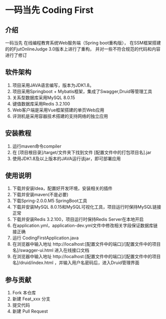 # 一码当先 Coding First 

## 介绍

一码当先 在线编程教育系统Web服务端（Spring boot重构版），
在SSM框架搭建的的FjutOnlineJudge 3.0版本上进行了重构，
并对一些不符合规范的代码和内容进行了修订

## 软件架构

1. 项目采用JAVA语言编写，版本为JDK1.8。
2. 项目采用Springboot + Mybatis框架，集成了Swagger,Druid等管理工具
3. 关系型数据库采用MySQL 8.0.15
4. 键值数据库采用Redis 3.2.100
5. Web客户端是采用Vue框架搭建的单页Web应用
6. 评测机是采用容器技术搭建的支持网络的独立应用

## 安装教程

1. 运行maven命令compiler
2. 在 [项目根目录]/target/文件夹下找到文件 [配置文件中的打包项目名].jar
3. 使用JDK1.8及以上版本的JAVA运行该jar，即可部署应用


## 使用说明

1. 下载并安装Idea，配置好开发环境，安装相关的插件
2. 下载并安装maven(不是必要)
3. 下载Spring-2.0.0.M5 SpringBoot工具
3. 下载并安装MySQL 8.0.15和MySQL可视化工具，项目运行时保持MySQL链接正常
4. 下载并安装Redis 3.2.100，项目运行时保持Redis Server在本地开启
5. 在application.yml，application-dev.yml文件中修改相关字段保证数据库链接正确
6. 运行 CodingFirstApplication.java
7. 在浏览器中输入地址 http://localhost:[配置文件中的端口]/[配置文件中的项目名]/swagger-ui.html
进入在线接口文档
8. 在浏览器中输入地址 http://localhost:[配置文件中的端口]/[配置文件中的项目名]/druid/index.html
，并输入用户名密码后，进入Druid管理界面

## 参与贡献

1. Fork 本仓库
2. 新建 Feat_xxx 分支
3. 提交代码
4. 新建 Pull Request